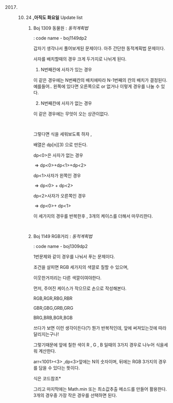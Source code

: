 2017. 10. 24 **,아직도 화요일**  Update list

          1. Boj 1309 동물원  : *동적계획법* 

             : code name - boj1149dp2

             갑자기 생각나서 풀어보게된 문제이다. 아주 간단한 동적계획법 문제이다. 

             사자를 배치할때의 경우 크게 두가지로 나뉘게 된다. 

             1) N번째칸에 사자가 있는 경우

              이 같은 경우에는 N번째칸의 배치에따라 N-1번째의 칸의 배치가 결정된다. 예를들어.. 왼쪽에 있다면 오른쪽으로 or 없거나 이렇게 경우를 나눌 수 있다.

             2) N번째칸에 사자가 없는 경우 

             이 같은 경우에는 무엇이 오는 상관이없다.

             ​

             그렇다면 식을 세워보도록 하자 , 

             배열은 dp[n][3) 으로 만든다. 

             dp<n><0>은 사자가 없는 경우

             ​	=> dp<n-1><0>+dp<n-1><1>+dp<n-1><2>

             dp<n><1>사자가 왼쪽인 경우 

             ​	=> dp<n-1><0> + dp<n-1><2>

             dp<n><2>사자가 오른쪽인 경우

             ​	=> dp<n-1><0>+ dp<n-1><1>

             이 세가지의 경우를 반복한후 , 3개의 케이스를 더해서 마무리한다.

             ​

          2. Boj 1149 RGB거리 : *동적계획법*

             : code name - boj1309dp2

             1번문제와 같이 경우를 나눠서 푸는 문제이다. 

             조건을 살피면 RGB 세가지의 색깔로 칠할 수 있으며,

             이웃한거끼리는 다른 색깔이여야한다. 

             먼저, 주어진 케이스가 작으므로 손으로 작성해본다. 

             RGB,RGR,RBG,RBR

             GBR,GBG,GRB,GRG

             BRG,BRB,BGR,BGB

             쓰다가 보면 이런 생각이든다(?) 뭔가 반복적인데, 앞에 써져있는것에 따라 달리지는구나! 

             그렇기때문에 앞에 칠한 색이 R , G , B 일때의 3가지 경우로 나누어 식을세워 계산한다. 

             arr<1001><3> ,dp<N><3>앞에는 N의 숫자이며, 뒤에는 RGB 3가지의 경우를 담을 수 있다는 뜻이다. 

             식은 코드참조*

             그리고 마지막에는 Math.min 또는 최소값추출 메소드를 만들어 활용한다. 3개의 경우중 가장 작은 경우를 선택하면 된다.

              

             ​

             ​
